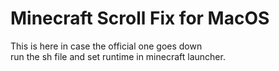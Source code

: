 # Minecraft Scroll Fix for MacOS
This is here in case the official one goes down <br>
run the sh file and set runtime in minecraft launcher.
